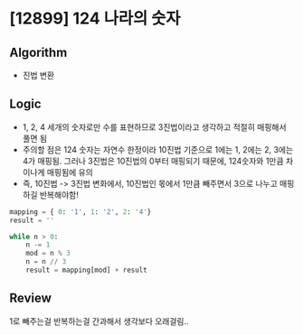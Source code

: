 # [12899] 124 나라의 숫자
## Algorithm
- 진법 변환
## Logic
- 1, 2, 4 세개의 숫자로만 수를 표현하므로 3진법이라고 생각하고 적절히 매핑해서 풀면 됨
- 주의할 점은 124 숫자는 자연수 한정이라 10진법 기준으로 1에는 1, 2에는 2, 3에는 4가 매핑됨. 그러나 3진법은 10진법의 0부터 매핑되기 때문에, 124숫자와 1만큼 차이나게 매핑됨에 유의
- 즉, 10진법 -> 3진법 변화에서, 10진법인 몫에서 1만큼 빼주면서 3으로 나누고 매핑하길 반복해야함!
```python
mapping = { 0: '1', 1: '2', 2: '4'}
result = ''

while n > 0:
    n -= 1
    mod = n % 3
    n = n // 3
    result = mapping[mod] + result
```

## Review
1로 빼주는걸 반복하는걸 간과해서 생각보다 오래걸림..